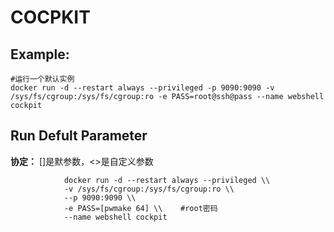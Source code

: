 COCPKIT
===

## Example:

    #运行一个默认实例
    docker run -d --restart always --privileged -p 9090:9090 -v /sys/fs/cgroup:/sys/fs/cgroup:ro -e PASS=root@ssh@pass --name webshell cockpit


## Run Defult Parameter
**协定：** []是默参数，<>是自定义参数

				docker run -d --restart always --privileged \\
				-v /sys/fs/cgroup:/sys/fs/cgroup:ro \\
				--p 9090:9090 \\
				-e PASS=[pwmake 64] \\    #root密码
				--name webshell cockpit
